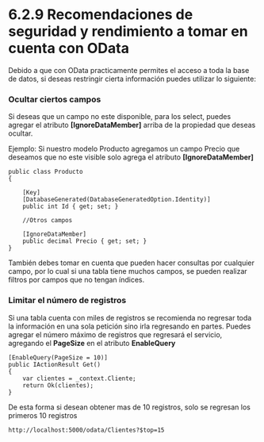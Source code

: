 # 6.2.9 Recomendaciones de seguridad y rendimiento a tomar en cuenta con OData

Debido a que con OData practicamente permites el acceso a toda la base de datos, si deseas restringir cierta información puedes utilizar lo siguiente:

### Ocultar ciertos campos

Si deseas que un campo no este disponible, para los select, puedes agregar el atributo **\[IgnoreDataMember\]** arriba de la propiedad que deseas ocultar.

Ejemplo: Si nuestro modelo Producto agregamos un campo Precio que deseamos que no este visible solo agrega el atributo **\[IgnoreDataMember\]**

```text
public class Producto
{

    [Key]
    [DatabaseGenerated(DatabaseGeneratedOption.Identity)]
    public int Id { get; set; }

    //Otros campos 
    
    [IgnoreDataMember]
    public decimal Precio { get; set; }
} 
```

También debes tomar en cuenta que pueden hacer consultas por cualquier campo, por lo cual si una tabla tiene muchos campos, se pueden realizar filtros por campos que no tengan índices.

### Limitar el número de registros

Si una tabla cuenta con miles de registros se recomienda no regresar toda la información en una sola petición sino irla regresando en partes. Puedes agregar el número máximo de registros que regresará el servicio, agregando el **PageSize** en el atributo **EnableQuery**

```text
[EnableQuery(PageSize = 10)]
public IActionResult Get()
{
    var clientes = _context.Cliente;
    return Ok(clientes);
}
```

De esta forma si desean obtener mas de 10 registros, solo se regresan los primeros 10 registros

```text
http://localhost:5000/odata/Clientes?$top=15
```





